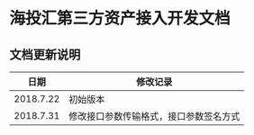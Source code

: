 # 海投汇第三方资产接入开发文档

## 文档更新说明

| 日期 | 修改记录 |
| -------- | -------- |
| 2018.7.22 | 初始版本 |
| 2018.7.31 | 修改接口参数传输格式，接口参数签名方式 |